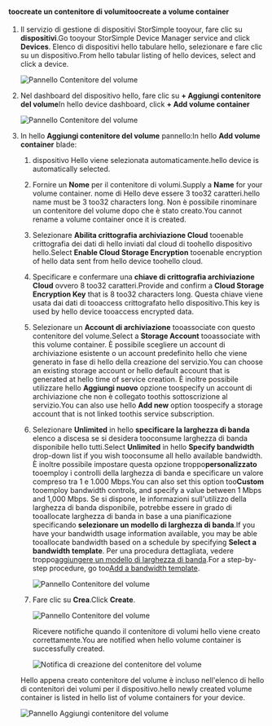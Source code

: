<!--author=alkohli last changed: 06/22/17-->

#### <a name="toocreate-a-volume-container"></a><span data-ttu-id="e924a-101">toocreate un contenitore di volumi</span><span class="sxs-lookup"><span data-stu-id="e924a-101">toocreate a volume container</span></span>
1. <span data-ttu-id="e924a-102">Il servizio di gestione di dispositivi StorSimple tooyour, fare clic su **dispositivi**.</span><span class="sxs-lookup"><span data-stu-id="e924a-102">Go tooyour StorSimple Device Manager service and click **Devices**.</span></span> <span data-ttu-id="e924a-103">Elenco di dispositivi hello tabulare hello, selezionare e fare clic su un dispositivo.</span><span class="sxs-lookup"><span data-stu-id="e924a-103">From hello tabular listing of hello devices, select and click a device.</span></span> 

    ![Pannello Contenitore del volume](./media/storsimple-8000-create-volume-container/createvolumecontainer1.png)

2. <span data-ttu-id="e924a-105">Nel dashboard del dispositivo hello, fare clic su **+ Aggiungi contenitore del volume**</span><span class="sxs-lookup"><span data-stu-id="e924a-105">In hello device dashboard, click **+ Add volume container**</span></span>

    ![Pannello Contenitore del volume](./media/storsimple-8000-create-volume-container/createvolumecontainer2.png)

3. <span data-ttu-id="e924a-107">In hello **Aggiungi contenitore del volume** pannello:</span><span class="sxs-lookup"><span data-stu-id="e924a-107">In hello **Add volume container** blade:</span></span>
   
   1. <span data-ttu-id="e924a-108">dispositivo Hello viene selezionata automaticamente.</span><span class="sxs-lookup"><span data-stu-id="e924a-108">hello device is automatically selected.</span></span>
   2. <span data-ttu-id="e924a-109">Fornire un **Nome** per il contenitore di volumi.</span><span class="sxs-lookup"><span data-stu-id="e924a-109">Supply a **Name** for your volume container.</span></span> <span data-ttu-id="e924a-110">nome di Hello deve essere 3 too32 caratteri.</span><span class="sxs-lookup"><span data-stu-id="e924a-110">hello name must be 3 too32 characters long.</span></span> <span data-ttu-id="e924a-111">Non è possibile rinominare un contenitore del volume dopo che è stato creato.</span><span class="sxs-lookup"><span data-stu-id="e924a-111">You cannot rename a volume container once it is created.</span></span>
   3. <span data-ttu-id="e924a-112">Selezionare **Abilita crittografia archiviazione Cloud** tooenable crittografia dei dati di hello inviati dal cloud di toohello dispositivo hello.</span><span class="sxs-lookup"><span data-stu-id="e924a-112">Select **Enable Cloud Storage Encryption** tooenable encryption of hello data sent from hello device toohello cloud.</span></span>
   4. <span data-ttu-id="e924a-113">Specificare e confermare una **chiave di crittografia archiviazione Cloud** ovvero 8 too32 caratteri.</span><span class="sxs-lookup"><span data-stu-id="e924a-113">Provide and confirm a **Cloud Storage Encryption Key** that is 8 too32 characters long.</span></span> <span data-ttu-id="e924a-114">Questa chiave viene usata dai dati di tooaccess crittografato hello dispositivo.</span><span class="sxs-lookup"><span data-stu-id="e924a-114">This key is used by hello device tooaccess encrypted data.</span></span>
   5. <span data-ttu-id="e924a-115">Selezionare un **Account di archiviazione** tooassociate con questo contenitore del volume.</span><span class="sxs-lookup"><span data-stu-id="e924a-115">Select a **Storage Account** tooassociate with this volume container.</span></span> <span data-ttu-id="e924a-116">È possibile scegliere un account di archiviazione esistente o un account predefinito hello che viene generato in fase di hello della creazione del servizio.</span><span class="sxs-lookup"><span data-stu-id="e924a-116">You can choose an existing storage account or hello default account that is generated at hello time of service creation.</span></span> <span data-ttu-id="e924a-117">È inoltre possibile utilizzare hello **Aggiungi nuovo** opzione toospecify un account di archiviazione che non è collegato toothis sottoscrizione al servizio.</span><span class="sxs-lookup"><span data-stu-id="e924a-117">You can also use hello **Add new** option toospecify a storage account that is not linked toothis service subscription.</span></span>
   6. <span data-ttu-id="e924a-118">Selezionare **Unlimited** in hello **specificare la larghezza di banda** elenco a discesa se si desidera tooconsume larghezza di banda disponibile hello tutti.</span><span class="sxs-lookup"><span data-stu-id="e924a-118">Select **Unlimited** in hello **Specify bandwidth** drop-down list if you wish tooconsume all hello available bandwidth.</span></span> <span data-ttu-id="e924a-119">È inoltre possibile impostare questa opzione troppo**personalizzato** tooemploy i controlli della larghezza di banda e specificare un valore compreso tra 1 e 1.000 Mbps.</span><span class="sxs-lookup"><span data-stu-id="e924a-119">You can also set this option too**Custom** tooemploy bandwidth controls, and specify a value between 1 Mbps and 1,000 Mbps.</span></span>
      <span data-ttu-id="e924a-120">Se si dispone, le informazioni sull'utilizzo della larghezza di banda disponibile, potrebbe essere in grado di tooallocate larghezza di banda in base a una pianificazione specificando **selezionare un modello di larghezza di banda**.</span><span class="sxs-lookup"><span data-stu-id="e924a-120">If you have your bandwidth usage information available, you may be able tooallocate bandwidth based on a schedule by specifying **Select a bandwidth template**.</span></span> <span data-ttu-id="e924a-121">Per una procedura dettagliata, vedere troppo[aggiungere un modello di larghezza di banda](../articles/storsimple/storsimple-8000-manage-bandwidth-templates.md#add-a-bandwidth-template).</span><span class="sxs-lookup"><span data-stu-id="e924a-121">For a step-by-step procedure, go too[Add a bandwidth template](../articles/storsimple/storsimple-8000-manage-bandwidth-templates.md#add-a-bandwidth-template).</span></span>

      ![Pannello Contenitore del volume](./media/storsimple-8000-create-volume-container/createvolumecontainer6b.png)
   7. <span data-ttu-id="e924a-123">Fare clic su **Crea**.</span><span class="sxs-lookup"><span data-stu-id="e924a-123">Click **Create**.</span></span>

        ![Pannello Contenitore del volume](./media/storsimple-8000-create-volume-container/createvolumecontainer6.png)
   
       <span data-ttu-id="e924a-125">Ricevere notifiche quando il contenitore di volumi hello viene creato correttamente.</span><span class="sxs-lookup"><span data-stu-id="e924a-125">You are notified when hello volume container is successfully created.</span></span>

       ![Notifica di creazione del contenitore del volume](./media/storsimple-8000-create-volume-container/createvolumecontainer8.png)

   <span data-ttu-id="e924a-127">Hello appena creato contenitore del volume è incluso nell'elenco di hello di contenitori dei volumi per il dispositivo.</span><span class="sxs-lookup"><span data-stu-id="e924a-127">hello newly created volume container is listed in hello list of volume containers for your device.</span></span>

   ![Pannello Aggiungi contenitore del volume](./media/storsimple-8000-create-volume-container/createvolumecontainer9.png)


